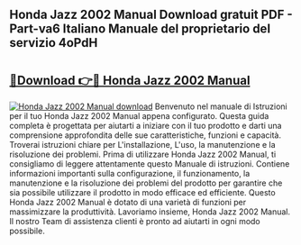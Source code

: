 ## Honda Jazz 2002 Manual Download gratuit PDF - Part-va6 Italiano Manuale del proprietario del servizio 4oPdH

# <h2><a href="http://dfax20.blite.top/?on=Honda+Jazz+2002+Manual">🔗Download 👉🔴 Honda Jazz 2002 Manual</a></h2>

[![Honda Jazz 2002 Manual download](https://i.imgur.com/lujVjoI.png)](http://dfax20.blite.top/?on=Honda+Jazz+2002+Manual)
Benvenuto nel manuale di Istruzioni per il tuo Honda Jazz 2002 Manual appena configurato. Questa guida completa è progettata per aiutarti a iniziare con il tuo prodotto e darti una comprensione approfondita delle sue caratteristiche, funzioni e capacità. Troverai istruzioni chiare per L'installazione, L'uso, la manutenzione e la risoluzione dei problemi. Prima di utilizzare Honda Jazz 2002 Manual, ti consigliamo di leggere attentamente questo Manuale di istruzioni. Contiene informazioni importanti sulla configurazione, il funzionamento, la manutenzione e la risoluzione dei problemi del prodotto per garantire che sia possibile utilizzare il prodotto in modo efficace ed efficiente. Questo Honda Jazz 2002 Manual è dotato di una varietà di funzioni per massimizzare la produttività. Lavoriamo insieme, Honda Jazz 2002 Manual. Il nostro Team di assistenza clienti è pronto ad aiutarti in ogni modo possibile.
